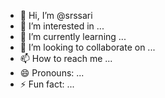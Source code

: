 

- 👋 Hi, I’m @srssari
- 👀 I’m interested in ...
- 🌱 I’m currently learning ...
- 💞️ I’m looking to collaborate on ...
- 📫 How to reach me ...
- 😄 Pronouns: ...
- ⚡ Fun fact: ...

<!---
srssari/srssari is a ✨ special ✨ repository because its `README.md` (this file) appears on your GitHub profile.
You can click the Preview link to take a look at your changes.
--->

